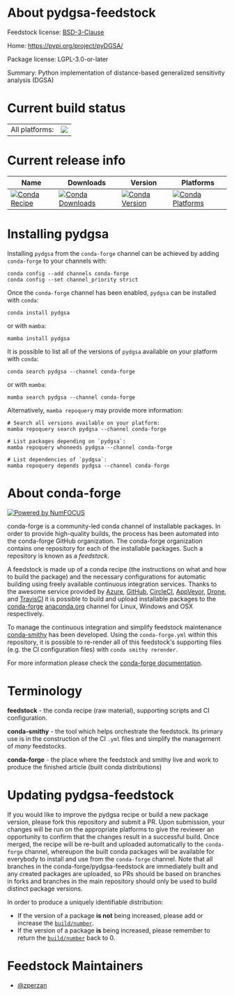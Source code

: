 About pydgsa-feedstock
======================

Feedstock license: [BSD-3-Clause](https://github.com/conda-forge/pydgsa-feedstock/blob/main/LICENSE.txt)

Home: https://pypi.org/project/pyDGSA/

Package license: LGPL-3.0-or-later

Summary: Python implementation of distance-based generalized sensitivity analysis (DGSA)

Current build status
====================


<table><tr><td>All platforms:</td>
    <td>
      <a href="https://dev.azure.com/conda-forge/feedstock-builds/_build/latest?definitionId=22809&branchName=main">
        <img src="https://dev.azure.com/conda-forge/feedstock-builds/_apis/build/status/pydgsa-feedstock?branchName=main">
      </a>
    </td>
  </tr>
</table>

Current release info
====================

| Name | Downloads | Version | Platforms |
| --- | --- | --- | --- |
| [![Conda Recipe](https://img.shields.io/badge/recipe-pydgsa-green.svg)](https://anaconda.org/conda-forge/pydgsa) | [![Conda Downloads](https://img.shields.io/conda/dn/conda-forge/pydgsa.svg)](https://anaconda.org/conda-forge/pydgsa) | [![Conda Version](https://img.shields.io/conda/vn/conda-forge/pydgsa.svg)](https://anaconda.org/conda-forge/pydgsa) | [![Conda Platforms](https://img.shields.io/conda/pn/conda-forge/pydgsa.svg)](https://anaconda.org/conda-forge/pydgsa) |

Installing pydgsa
=================

Installing `pydgsa` from the `conda-forge` channel can be achieved by adding `conda-forge` to your channels with:

```
conda config --add channels conda-forge
conda config --set channel_priority strict
```

Once the `conda-forge` channel has been enabled, `pydgsa` can be installed with `conda`:

```
conda install pydgsa
```

or with `mamba`:

```
mamba install pydgsa
```

It is possible to list all of the versions of `pydgsa` available on your platform with `conda`:

```
conda search pydgsa --channel conda-forge
```

or with `mamba`:

```
mamba search pydgsa --channel conda-forge
```

Alternatively, `mamba repoquery` may provide more information:

```
# Search all versions available on your platform:
mamba repoquery search pydgsa --channel conda-forge

# List packages depending on `pydgsa`:
mamba repoquery whoneeds pydgsa --channel conda-forge

# List dependencies of `pydgsa`:
mamba repoquery depends pydgsa --channel conda-forge
```


About conda-forge
=================

[![Powered by
NumFOCUS](https://img.shields.io/badge/powered%20by-NumFOCUS-orange.svg?style=flat&colorA=E1523D&colorB=007D8A)](https://numfocus.org)

conda-forge is a community-led conda channel of installable packages.
In order to provide high-quality builds, the process has been automated into the
conda-forge GitHub organization. The conda-forge organization contains one repository
for each of the installable packages. Such a repository is known as a *feedstock*.

A feedstock is made up of a conda recipe (the instructions on what and how to build
the package) and the necessary configurations for automatic building using freely
available continuous integration services. Thanks to the awesome service provided by
[Azure](https://azure.microsoft.com/en-us/services/devops/), [GitHub](https://github.com/),
[CircleCI](https://circleci.com/), [AppVeyor](https://www.appveyor.com/),
[Drone](https://cloud.drone.io/welcome), and [TravisCI](https://travis-ci.com/)
it is possible to build and upload installable packages to the
[conda-forge](https://anaconda.org/conda-forge) [anaconda.org](https://anaconda.org/)
channel for Linux, Windows and OSX respectively.

To manage the continuous integration and simplify feedstock maintenance
[conda-smithy](https://github.com/conda-forge/conda-smithy) has been developed.
Using the ``conda-forge.yml`` within this repository, it is possible to re-render all of
this feedstock's supporting files (e.g. the CI configuration files) with ``conda smithy rerender``.

For more information please check the [conda-forge documentation](https://conda-forge.org/docs/).

Terminology
===========

**feedstock** - the conda recipe (raw material), supporting scripts and CI configuration.

**conda-smithy** - the tool which helps orchestrate the feedstock.
                   Its primary use is in the construction of the CI ``.yml`` files
                   and simplify the management of *many* feedstocks.

**conda-forge** - the place where the feedstock and smithy live and work to
                  produce the finished article (built conda distributions)


Updating pydgsa-feedstock
=========================

If you would like to improve the pydgsa recipe or build a new
package version, please fork this repository and submit a PR. Upon submission,
your changes will be run on the appropriate platforms to give the reviewer an
opportunity to confirm that the changes result in a successful build. Once
merged, the recipe will be re-built and uploaded automatically to the
`conda-forge` channel, whereupon the built conda packages will be available for
everybody to install and use from the `conda-forge` channel.
Note that all branches in the conda-forge/pydgsa-feedstock are
immediately built and any created packages are uploaded, so PRs should be based
on branches in forks and branches in the main repository should only be used to
build distinct package versions.

In order to produce a uniquely identifiable distribution:
 * If the version of a package **is not** being increased, please add or increase
   the [``build/number``](https://docs.conda.io/projects/conda-build/en/latest/resources/define-metadata.html#build-number-and-string).
 * If the version of a package **is** being increased, please remember to return
   the [``build/number``](https://docs.conda.io/projects/conda-build/en/latest/resources/define-metadata.html#build-number-and-string)
   back to 0.

Feedstock Maintainers
=====================

* [@zperzan](https://github.com/zperzan/)

